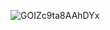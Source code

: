 ![GOIZc9ta8AAhDYx](https://github.com/anecdoche/sorx/assets/131853051/faaba3ce-566a-4323-bf82-7d73f12a0258)

